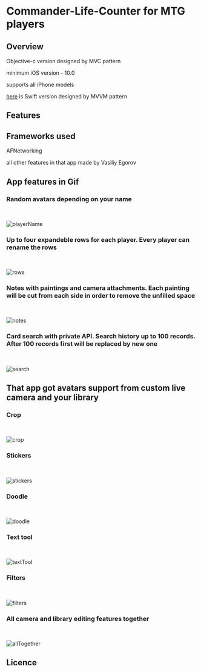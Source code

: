 # Commander-Life-Counter for MTG players

## Overview

Objective-c version designed by MVC pattern

minimum iOS version - 10.0

supports all iPhone models

[here](https://github.com/VasiliyEgorov/CommanderAppSwift) is Swift version designed by MVVM pattern

## Features



## Frameworks used

AFNetworking

all other features in that app made by Vasiliy Egorov

## App features in Gif

### Random avatars depending on your name
</br>

![playerName](https://media.giphy.com/media/l378k8bdzUanpWqKk/giphy.gif)
</br>
### Up to four expandeble rows for each player. Every player can rename the rows
</br>

![rows](https://media.giphy.com/media/fWgwMgkpGGQzF0CrCU/giphy.gif)
</br>
### Notes with paintings and camera attachments. Each painting will be cut from each side in order to remove the unfilled space
</br>

![notes](https://media.giphy.com/media/PoJOkVwwlLyR2u1OEp/giphy.gif)
</br>
### Card search with private API. Search history up to 100 records. After 100 records first will be replaced by new one
</br>

![search](https://media.giphy.com/media/2lYPJWbN1DwJXQ9quh/giphy.gif)
</br>
 ## That app got avatars support from custom live camera and your library

 ### Crop
</br>

![crop](https://media.giphy.com/media/2fq4y3DDzzHxQrroVt/giphy.gif)
</br>
 ### Stickers
</br>

![stickers](https://media.giphy.com/media/yNOE4Ah7HRou7LD2kn/giphy.gif)
</br>
### Doodle
</br>

![doodle](https://media.giphy.com/media/1gQXNhQWlgxtntpUqH/giphy.gif)
</br>
### Text tool
</br>

![textTool](https://media.giphy.com/media/5QI9UAwBxcQK3pG1aa/giphy.gif)
</br>
### Filters
</br>

![filters](https://media.giphy.com/media/TgJ7PRwj9HHrMWi6qV/giphy.gif)
</br>
### All camera and library editing features together
</br>

![allTogether](https://media.giphy.com/media/1nbtPNHTZ7HK9yN2gl/giphy.gif)
</br>

## Licence

